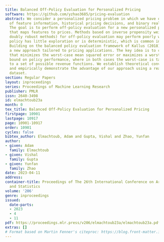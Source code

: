 ```yaml
---
title: Balanced Off-Policy Evaluation for Personalized Pricing
software: https://github.com/yzhao3685/pricing-evaluation
abstract: We consider a personalized pricing problem in which we have data consisting
  of feature information, historical pricing decisions, and binary realized demand.
  The goal is to perform off-policy evaluation for a new personalized pricing policy
  that maps features to prices. Methods based on inverse propensity weighting (including
  doubly robust methods) for off-policy evaluation may perform poorly when the logging
  policy has little exploration or is deterministic, which is common in pricing applications.
  Building on the balanced policy evaluation framework of Kallus (2018), we propose
  a new approach tailored to pricing applications. The key idea is to compute an estimate
  that minimizes the worst-case mean squared error or maximizes a worst-case lower
  bound on policy performance, where in both cases the worst-case is taken with respect
  to a set of possible revenue functions. We establish theoretical convergence guarantees
  and empirically demonstrate the advantage of our approach using a real-world pricing
  dataset.
section: Regular Papers
layout: inproceedings
series: Proceedings of Machine Learning Research
publisher: PMLR
issn: 2640-3498
id: elmachtoub23a
month: 0
tex_title: Balanced Off-Policy Evaluation for Personalized Pricing
firstpage: 10901
lastpage: 10917
page: 10901-10917
order: 10901
cycles: false
bibtex_author: Elmachtoub, Adam and Gupta, Vishal and Zhao, Yunfan
author:
- given: Adam
  family: Elmachtoub
- given: Vishal
  family: Gupta
- given: Yunfan
  family: Zhao
date: 2023-04-11
address:
container-title: Proceedings of The 26th International Conference on Artificial Intelligence
  and Statistics
volume: '206'
genre: inproceedings
issued:
  date-parts:
  - 2023
  - 4
  - 11
pdf: https://proceedings.mlr.press/v206/elmachtoub23a/elmachtoub23a.pdf
extras: []
# Format based on Martin Fenner's citeproc: https://blog.front-matter.io/posts/citeproc-yaml-for-bibliographies/
---
```

